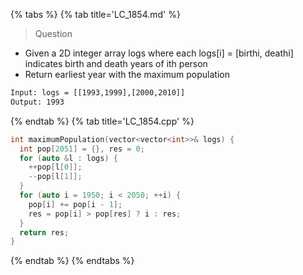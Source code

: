 {% tabs %}
{% tab title='LC_1854.md' %}

> Question

* Given a 2D integer array logs where each logs[i] = [birthi, deathi] indicates birth and death years of ith person
* Return earliest year with the maximum population

```txt
Input: logs = [[1993,1999],[2000,2010]]
Output: 1993
```

{% endtab %}
{% tab title='LC_1854.cpp' %}

```cpp
int maximumPopulation(vector<vector<int>>& logs) {
  int pop[2051] = {}, res = 0;
  for (auto &l : logs) {
    ++pop[l[0]];
    --pop[l[1]];
  }
  for (auto i = 1950; i < 2050; ++i) {
    pop[i] += pop[i - 1];
    res = pop[i] > pop[res] ? i : res;
  }
  return res;
}
```

{% endtab %}
{% endtabs %}
